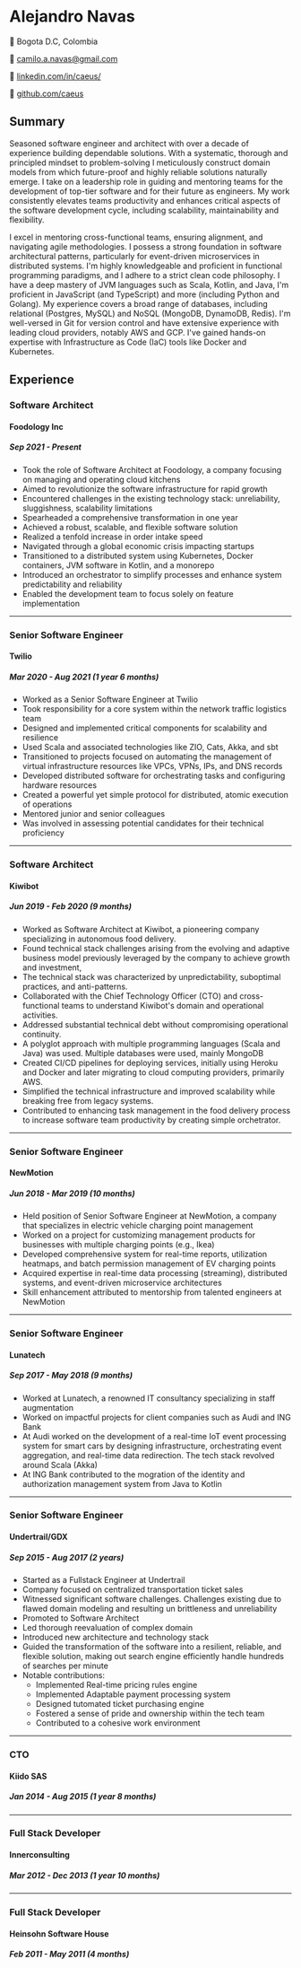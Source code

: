 # Alejandro Navas
📍 Bogota D.C, Colombia

📩 [camilo.a.navas@gmail.com](mailto:camilo.a.navas@gmail.com)

🔗 [linkedin.com/in/caeus/](https://www.linkedin.com/in/caeus/)

🐙 [github.com/caeus](https://github.com/caeus)

## Summary
Seasoned software engineer and architect with over a decade of experience building dependable solutions. With a systematic, thorough and principled mindset to problem-solving I meticulously construct domain models from which future-proof and highly reliable solutions naturally emerge. I take on a leadership role in guiding and mentoring teams for the development of top-tier software and for their future as engineers. My work consistently elevates teams productivity and enhances critical aspects of the software development cycle, including scalability, maintainability and flexibility.

I excel in mentoring cross-functional teams, ensuring alignment, and navigating agile methodologies. I possess a strong foundation in software architectural patterns, particularly for event-driven microservices in distributed systems. I'm highly knowledgeable and proficient in functional programming paradigms, and I adhere to a strict clean code philosophy. I have a deep mastery of JVM languages such as Scala, Kotlin, and Java, I'm proficient in JavaScript (and TypeScript) and more (including Python and Golang). My experience covers a broad range of databases, including relational (Postgres, MySQL) and NoSQL (MongoDB, DynamoDB, Redis). I'm well-versed in Git for version control and have extensive experience with leading cloud providers, notably AWS and GCP. I've gained hands-on expertise with Infrastructure as Code (IaC) tools like Docker and Kubernetes.

## Experience

### Software Architect
#### Foodology Inc
##### Sep 2021 - Present

* Took the role of Software Architect at Foodology, a company focusing on managing and operating cloud kitchens
* Aimed to revolutionize the software infrastructure for rapid growth
* Encountered challenges in the existing technology stack: unreliability, sluggishness, scalability limitations
* Spearheaded a comprehensive transformation in one year
* Achieved a robust, scalable, and flexible software solution
* Realized a tenfold increase in order intake speed
* Navigated through a global economic crisis impacting startups
* Transitioned to a distributed system using Kubernetes, Docker containers, JVM software in Kotlin, and a monorepo
* Introduced an orchestrator to simplify processes and enhance system predictability and reliability
* Enabled the development team to focus solely on feature implementation
______
### Senior Software Engineer
#### Twilio
##### Mar 2020 - Aug 2021 (1 year 6 months)
* Worked as a Senior Software Engineer at Twilio
* Took responsibility for a core system within the network traffic logistics team
* Designed and implemented critical components for scalability and resilience
* Used Scala and associated technologies like ZIO, Cats, Akka, and sbt
* Transitioned to projects focused on automating the management of virtual infrastructure resources like VPCs, VPNs, IPs, and DNS records
* Developed distributed software for orchestrating tasks and configuring hardware resources
* Created a powerful yet simple protocol for distributed, atomic execution of operations
* Mentored junior and senior colleagues
* Was involved in assessing potential candidates for their technical proficiency
____
### Software Architect
#### Kiwibot
##### Jun 2019 - Feb 2020 (9 months)
* Worked as Software Architect at Kiwibot, a pioneering company specializing in autonomous food delivery.
* Found technical stack challenges arising from the evolving and adaptive business model previously leveraged by the company to achieve growth and investment,
* The technical stack was characterized by unpredictability, suboptimal practices, and anti-patterns.
* Collaborated with the Chief Technology Officer (CTO) and cross-functional teams to understand Kiwibot's domain and operational activities.
* Addressed substantial technical debt without compromising operational continuity.
* A polyglot approach with multiple programming languages (Scala and Java) was used. Multiple databases were used, mainly MongoDB
* Created CI/CD pipelines for deploying services, initially using Heroku and Docker and later migrating to cloud computing providers, primarily AWS.
* Simplified the technical infrastructure and improved scalability while breaking free from legacy systems.
* Contributed to enhancing task management in the food delivery process to increase software team productivity by creating simple orchetrator.
___
### Senior Software Engineer
#### NewMotion
##### Jun 2018 - Mar 2019 (10 months)
* Held position of Senior Software Engineer at NewMotion, a company that specializes in electric vehicle charging point management
* Worked on a project for customizing management products for businesses with multiple charging points (e.g., Ikea)
* Developed comprehensive system for real-time reports, utilization heatmaps, and batch permission management of EV charging points
* Acquired expertise in real-time data processing (streaming), distributed systems, and event-driven microservice architectures
* Skill enhancement attributed to mentorship from talented engineers at NewMotion
___
### Senior Software Engineer
#### Lunatech
##### Sep 2017 - May 2018 (9 months)
* Worked at Lunatech, a renowned IT consultancy specializing in staff augmentation
* Worked on impactful projects for client companies such as Audi and ING Bank
* At Audi worked on the development of a real-time IoT event processing system for smart cars by designing infrastructure, orchestrating event aggregation, and real-time data redirection. The tech stack revolved around Scala (Akka)
* At ING Bank contributed to the mogration of the identity and authorization management system from Java to Kotlin
___
### Senior Software Engineer
#### Undertrail/GDX
##### Sep 2015 - Aug 2017 (2 years)
* Started as a Fullstack Engineer at Undertrail
* Company focused on centralized transportation ticket sales
* Witnessed significant software challenges. Challenges existing due to flawed domain modeling and resulting un brittleness and unreliability
* Promoted to Software Architect
* Led thorough reevaluation of complex domain
* Introduced new architecture and technology stack
* Guided the transformation of the software into a resilient, reliable, and flexible solution, making out search engine efficiently handle hundreds of searches per minute
* Notable contributions:
  * Implemented Real-time pricing rules engine
  * Implemented Adaptable payment processing system
  * Designed tutomated ticket purchasing engine
  * Fostered a sense of pride and ownership within the tech team
  * Contributed to a cohesive work environment
___
### CTO
#### Kiido SAS
##### Jan 2014 - Aug 2015 (1 year 8 months)
___
### Full Stack Developer
#### Innerconsulting
##### Mar 2012 - Dec 2013 (1 year 10 months)
___
### Full Stack Developer
#### Heinsohn Software House
##### Feb 2011 - May 2011 (4 months)
